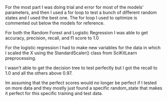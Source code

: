 For the most part I was doing trial and error for most of the models' parameters,
and then I used a for loop to test a bunch of different random states and I used the best one. The for loop I used to optimize is commented out below the models for reference.

For both the Random Forest and Logistic Regression I was able to get accuracy, precision, recall, and f1 score to 1.0

For the logistic regression I had to make new variables for the data in which I scaled the X using the StandardScaler() class from SciKitLearn preprocessing.

I wasn't able to get the decision tree to test perfectly but I got the recall to 1.0 and all the others above 0.97.

Im assuming that the perfect scores would no longer be perfect if I tested on more data and they mostly just found a specific random_state that makes it perfect for this specific training and test data.
